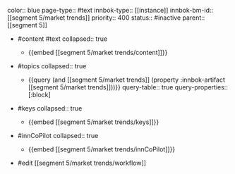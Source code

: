 color:: blue
page-type:: #text
innbok-type:: [[instance]]
innbok-bm-id:: [[segment 5/market trends]]
priority:: 400
status:: #inactive
parent:: [[segment 5]]

- #content #text
  collapsed:: true
	- {{embed [[segment 5/market trends/content]]}}
- #topics
   collapsed:: true
    - {{query (and [[segment 5/market trends]] (property :innbok-artifact [[segment 5/market trends]]))}}
      query-table:: true
      query-properties:: [:block]
- #keys
  collapsed:: true
	- {{embed [[segment 5/market trends/keys]]}}
- #innCoPilot
   collapsed:: true
	 - {{embed [[segment 5/market trends/innCoPilot]]}}

- #edit [[segment 5/market trends/workflow]]






